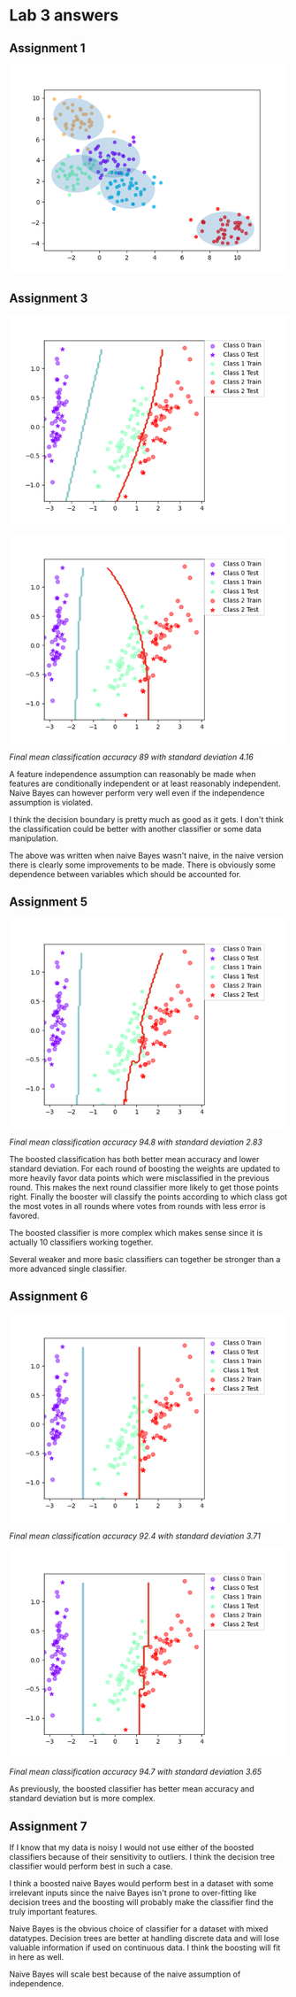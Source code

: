 # Lab 3 answers

## Assignment 1
![Assignment 1 plot](plots/plot_1.png)

## Assignment 3
![Assignment 3 plot](plots/plot_2.png)

![Assignment 3 bad plot](plots/plot_2_bad.png)

*Final mean classification accuracy 89 with standard deviation 4.16*

A feature independence assumption can reasonably be made when features are conditionally independent or at least reasonably independent. Naive Bayes can however perform very well even if the independence assumption is violated.

I think the decision boundary is pretty much as good as it gets. I don't think the classification could be better with another classifier or some data manipulation.

The above was written when naive Bayes wasn't naive, in the naive version there is clearly some improvements to be made. There is obviously some dependence between variables which should be accounted for.

## Assignment 5
![Assignment 5 boosted plot](plots/plot_3.png)

*Final mean classification accuracy  94.8 with standard deviation 2.83*

The boosted classification has both better mean accuracy and lower standard deviation.
For each round of boosting the weights are updated to more heavily favor data points which were misclassified in the previous round. This makes the next round classifier more likely to get those points right.
Finally the booster will classify the points according to which class got the most votes in all rounds where votes from rounds with less error is favored.

The boosted classifier is more complex which makes sense since it is actually 10 classifiers working together.

Several weaker and more basic classifiers can together be stronger than a more advanced single classifier.


## Assignment 6
![Assignment 6 plot](plots/plot_4.png)

*Final mean classification accuracy  92.4 with standard deviation 3.71*

![Assignment 6 boosted plot](plots/plot_5.png)

*Final mean classification accuracy  94.7 with standard deviation 3.65*

As previously, the boosted classifier has better mean accuracy and standard deviation but is more complex. 

## Assignment 7

If I know that my data is noisy I would not use either of the boosted classifiers because of their sensitivity to outliers. I think the decision tree classifier would perform best in such a case.

I think a boosted naive Bayes would perform best in a dataset with some irrelevant inputs since the naive Bayes isn't prone to over-fitting like decision trees and the boosting will probably make the classifier find the truly important features.

Naive Bayes is the obvious choice of classifier for a dataset with mixed datatypes. Decision trees are better at handling discrete data and will lose valuable information if used on continuous data. I think the boosting will fit in here as well.

Naive Bayes will scale best because of the naive assumption of independence.